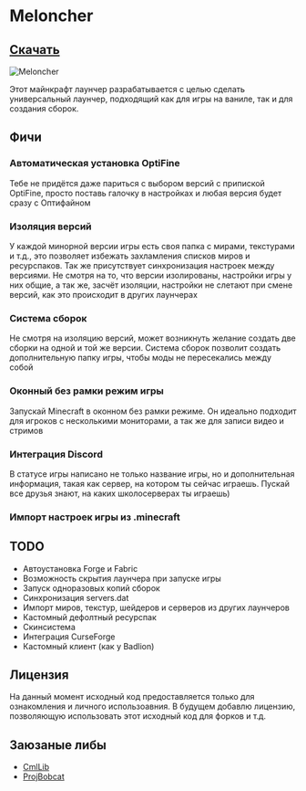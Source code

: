 # Meloncher

## [Скачать](https://github.com/Meloncher/Meloncher/releases/latest/download/MeloncherSetup.exe)

![Meloncher](https://raw.githubusercontent.com/Meloncher/Meloncher/master/musorka/Screenshot.png)

Этот майнкрафт лаунчер разрабатывается с целью сделать универсальный лаунчер, подходящий как для игры на ваниле, так и для создания сборок.

## Фичи
### Автоматическая установка OptiFine
Тебе не придётся даже париться с выбором версий с припиской OptiFine, просто поставь галочку в настройках и любая версия будет сразу с Оптифайном
### Изоляция версий 
У каждой минорной версии игры есть своя папка с мирами, текстурами и т.д., это позволяет избежать захламления списков миров и ресурспаков.
Так же присутствует синхронизация настроек между версиями. Не смотря на то, что версии изолированы, настройки игры у них общие, а так же, засчёт изоляции, настройки не слетают при смене версий, как это происходит в других лаунчерах
### Система сборок
Не смотря на изоляцию версий, может возникнуть желание создать две сборки на одной и той же версии. Система сборок позволит создать дополнительную папку игры, чтобы моды не пересекались между собой
### Оконный без рамки режим игры
Запускай Minecraft в оконном без рамки режиме. Он идеально подходит для игроков с несколькими мониторами, а так же для записи видео и стримов
### Интеграция Discord
В статусе игры написано не только название игры, но и дополнительная информация, такая как сервер, на котором ты сейчас играешь. Пускай все друзья знают, на каких школосерверах ты играешь)
### Импорт настроек игры из .minecraft

## TODO
- Автоустановка Forge и Fabric
- Возможность скрытия лаунчера при запуске игры
- Запуск одноразовых копий сборок
- Синхронизация servers.dat
- Импорт миров, текстур, шейдеров и серверов из других лаунчеров
- Кастомный дефолтный ресурспак
- Скинсистема
- Интеграция CurseForge
- Кастомный клиент (как у Badlion)

## Лицензия
На данный момент исходный код предоставляется только для ознакомления и личного использоавния. В будущем добавлю лицензию, позволяющую использовать этот исходный код для форков и т.д.
## Заюзаные либы
- [CmlLib](https://github.com/CmlLib/CmlLib.Core)
- [ProjBobcat](https://github.com/Corona-Studio/ProjBobcat)
